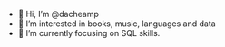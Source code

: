 - 👋 Hi, I’m @dacheamp
- 👀 I’m interested in books, music, languages and data
- 🌱 I’m currently focusing on SQL skills.

<!---
dacheamp/dacheamp is a ✨ special ✨ repository because its `README.md` (this file) appears on your GitHub profile.
You can click the Preview link to take a look at your changes.
--->
